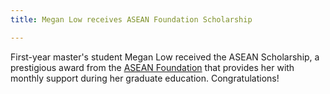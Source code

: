 ```yaml
---
title: Megan Low receives ASEAN Foundation Scholarship

---
```


First-year master's student Megan Low received the ASEAN Scholarship, a prestigious award from the [ASEAN Foundation](https://www.aseanfoundation.org/) that provides her with monthly support during her graduate education. Congratulations!


